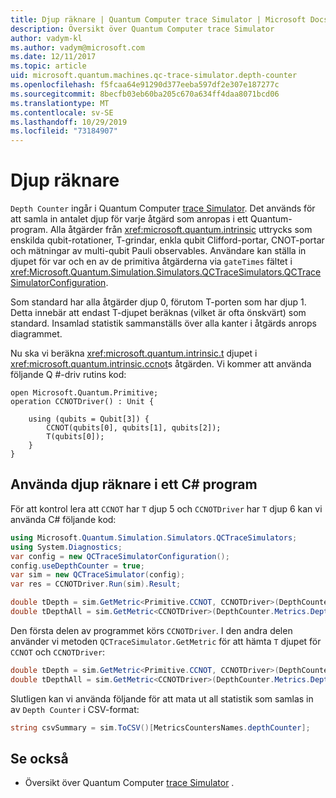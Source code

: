 ```yaml
---
title: Djup räknare | Quantum Computer trace Simulator | Microsoft Docs
description: Översikt över Quantum Computer trace Simulator
author: vadym-kl
ms.author: vadym@microsoft.com
ms.date: 12/11/2017
ms.topic: article
uid: microsoft.quantum.machines.qc-trace-simulator.depth-counter
ms.openlocfilehash: f5fcaa64e91290d377eeba597df2e307e187277c
ms.sourcegitcommit: 8becfb03eb60ba205c670a634ff4daa8071bcd06
ms.translationtype: MT
ms.contentlocale: sv-SE
ms.lasthandoff: 10/29/2019
ms.locfileid: "73184907"
---
```

# <a name="depth-counter"></a>Djup räknare

`Depth Counter` ingår i Quantum Computer [trace Simulator](xref:microsoft.quantum.machines.qc-trace-simulator.intro).
Det används för att samla in antalet djup för varje åtgärd som anropas i ett Quantum-program. Alla åtgärder från <xref:microsoft.quantum.intrinsic> uttrycks som enskilda qubit-rotationer, T-grindar, enkla qubit Clifford-portar, CNOT-portar och mätningar av multi-qubit Pauli observables. Användare kan ställa in djupet för var och en av de primitiva åtgärderna via `gateTimes` fältet i <xref:Microsoft.Quantum.Simulation.Simulators.QCTraceSimulators.QCTraceSimulatorConfiguration>.

Som standard har alla åtgärder djup 0, förutom T-porten som har djup 1. Detta innebär att endast T-djupet beräknas (vilket är ofta önskvärt) som standard. Insamlad statistik sammanställs över alla kanter i åtgärds anrops diagrammet. 

Nu ska vi beräkna <xref:microsoft.quantum.intrinsic.t> djupet i <xref:microsoft.quantum.intrinsic.ccnot>s åtgärden. Vi kommer att använda följande Q #-driv rutins kod: 

```qsharp
open Microsoft.Quantum.Primitive;
operation CCNOTDriver() : Unit {

    using (qubits = Qubit[3]) {
        CCNOT(qubits[0], qubits[1], qubits[2]);
        T(qubits[0]);
    }
}
```

## <a name="using-depth-counter-within-a-c-program"></a>Använda djup räknare i ett C# program

För att kontrol lera att `CCNOT` har `T` djup 5 och `CCNOTDriver` har `T` djup 6 kan vi använda C# följande kod:

```csharp 
using Microsoft.Quantum.Simulation.Simulators.QCTraceSimulators;
using System.Diagnostics;
var config = new QCTraceSimulatorConfiguration();
config.useDepthCounter = true;
var sim = new QCTraceSimulator(config);
var res = CCNOTDriver.Run(sim).Result;

double tDepth = sim.GetMetric<Primitive.CCNOT, CCNOTDriver>(DepthCounter.Metrics.Depth);
double tDepthAll = sim.GetMetric<CCNOTDriver>(DepthCounter.Metrics.Depth);
```

Den första delen av programmet körs `CCNOTDriver`. I den andra delen använder vi metoden `QCTraceSimulator.GetMetric` för att hämta `T` djupet för `CCNOT` och `CCNOTDriver`: 

```csharp
double tDepth = sim.GetMetric<Primitive.CCNOT, CCNOTDriver>(DepthCounter.Metrics.Depth);
double tDepthAll = sim.GetMetric<CCNOTDriver>(DepthCounter.Metrics.Depth);
```

Slutligen kan vi använda följande för att mata ut all statistik som samlas in av `Depth Counter` i CSV-format:
```csharp
string csvSummary = sim.ToCSV()[MetricsCountersNames.depthCounter];
```

## <a name="see-also"></a>Se också ##

- Översikt över Quantum Computer [trace Simulator](xref:microsoft.quantum.machines.qc-trace-simulator.intro) .
